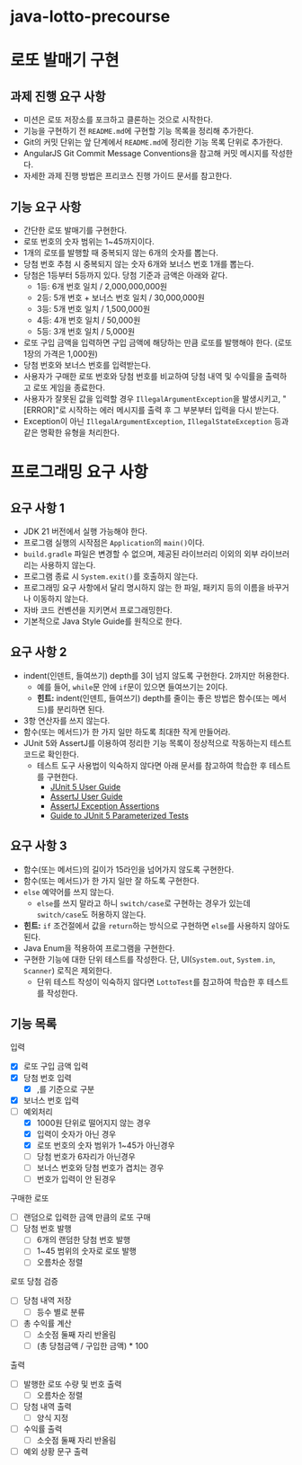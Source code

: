 # java-lotto-precourse

# 로또 발매기 구현

## 과제 진행 요구 사항

- 미션은 로또 저장소를 포크하고 클론하는 것으로 시작한다.
- 기능을 구현하기 전 `README.md`에 구현할 기능 목록을 정리해 추가한다.
- Git의 커밋 단위는 앞 단계에서 `README.md`에 정리한 기능 목록 단위로 추가한다.
- AngularJS Git Commit Message Conventions을 참고해 커밋 메시지를 작성한다.
- 자세한 과제 진행 방법은 프리코스 진행 가이드 문서를 참고한다.

## 기능 요구 사항

- 간단한 로또 발매기를 구현한다.
- 로또 번호의 숫자 범위는 1~45까지이다.
- 1개의 로또를 발행할 때 중복되지 않는 6개의 숫자를 뽑는다.
- 당첨 번호 추첨 시 중복되지 않는 숫자 6개와 보너스 번호 1개를 뽑는다.
- 당첨은 1등부터 5등까지 있다. 당첨 기준과 금액은 아래와 같다.
    - 1등: 6개 번호 일치 / 2,000,000,000원
    - 2등: 5개 번호 + 보너스 번호 일치 / 30,000,000원
    - 3등: 5개 번호 일치 / 1,500,000원
    - 4등: 4개 번호 일치 / 50,000원
    - 5등: 3개 번호 일치 / 5,000원
- 로또 구입 금액을 입력하면 구입 금액에 해당하는 만큼 로또를 발행해야 한다. (로또 1장의 가격은 1,000원)
- 당첨 번호와 보너스 번호를 입력받는다.
- 사용자가 구매한 로또 번호와 당첨 번호를 비교하여 당첨 내역 및 수익률을 출력하고 로또 게임을 종료한다.
- 사용자가 잘못된 값을 입력할 경우 `IllegalArgumentException`을 발생시키고, "[ERROR]"로 시작하는 에러 메시지를 출력 후 그 부분부터 입력을 다시 받는다.
- Exception이 아닌 `IllegalArgumentException`, `IllegalStateException` 등과 같은 명확한 유형을 처리한다.

# 프로그래밍 요구 사항

## 요구 사항 1

- JDK 21 버전에서 실행 가능해야 한다.
- 프로그램 실행의 시작점은 `Application`의 `main()`이다.
- `build.gradle` 파일은 변경할 수 없으며, 제공된 라이브러리 이외의 외부 라이브러리는 사용하지 않는다.
- 프로그램 종료 시 `System.exit()`를 호출하지 않는다.
- 프로그래밍 요구 사항에서 달리 명시하지 않는 한 파일, 패키지 등의 이름을 바꾸거나 이동하지 않는다.
- 자바 코드 컨벤션을 지키면서 프로그래밍한다.
- 기본적으로 Java Style Guide를 원칙으로 한다.

## 요구 사항 2

- indent(인덴트, 들여쓰기) depth를 3이 넘지 않도록 구현한다. 2까지만 허용한다.
    - 예를 들어, `while`문 안에 `if`문이 있으면 들여쓰기는 2이다.
    - **힌트:** indent(인덴트, 들여쓰기) depth를 줄이는 좋은 방법은 함수(또는 메서드)를 분리하면 된다.
- 3항 연산자를 쓰지 않는다.
- 함수(또는 메서드)가 한 가지 일만 하도록 최대한 작게 만들어라.
- JUnit 5와 AssertJ를 이용하여 정리한 기능 목록이 정상적으로 작동하는지 테스트 코드로 확인한다.
    - 테스트 도구 사용법이 익숙하지 않다면 아래 문서를 참고하여 학습한 후 테스트를 구현한다.
        - [JUnit 5 User Guide](https://junit.org/junit5/docs/current/user-guide/)
        - [AssertJ User Guide](https://assertj.github.io/doc/)
        - [AssertJ Exception Assertions](https://assertj.github.io/doc/#assertj-core-exceptions)
        - [Guide to JUnit 5 Parameterized Tests](https://junit.org/junit5/docs/current/user-guide/#writing-tests-parameterized-tests)

## 요구 사항 3

- 함수(또는 메서드)의 길이가 15라인을 넘어가지 않도록 구현한다.
- 함수(또는 메서드)가 한 가지 일만 잘 하도록 구현한다.
- `else` 예약어를 쓰지 않는다.
    - `else`를 쓰지 말라고 하니 `switch/case`로 구현하는 경우가 있는데 `switch/case`도 허용하지 않는다.
- **힌트:** `if` 조건절에서 값을 `return`하는 방식으로 구현하면 `else`를 사용하지 않아도 된다.
- Java Enum을 적용하여 프로그램을 구현한다.
- 구현한 기능에 대한 단위 테스트를 작성한다. 단, UI(`System.out`, `System.in`, `Scanner`) 로직은 제외한다.
    - 단위 테스트 작성이 익숙하지 않다면 `LottoTest`를 참고하여 학습한 후 테스트를 작성한다.

## 기능 목록

입력
- [x] 로또 구입 금액 입력
- [x] 당첨 번호 입력
    - [x] ,를 기준으로 구분
- [x] 보너스 번호 입력
- [ ] 예외처리
    - [x] 1000원 단위로 떨어지지 않는 경우
    - [x] 입력이 숫자가 아닌 경우
    - [x] 로또 번호의 숫자 범위가 1~45가 아닌경우
    - [ ] 당첨 번호가 6자리가 아닌경우
    - [ ] 보너스 번호와 당첨 번호가 겹치는 경우
    - [ ] 번호가 입력이 안 된경우

구매한 로또
- [ ] 랜덤으로 입력한 금액 만큼의 로또 구매
- [ ] 당첨 번호 발행
    - [ ] 6개의 랜덤한 당첨 번호 발행
    - [ ] 1~45 범위의 숫자로 로또 발행
    - [ ] 오름차순 정렬
      
로또 당첨 검증
- [ ] 당첨 내역 저장
    - [ ] 등수 별로 분류
- [ ] 총 수익률 계산
    - [ ] 소숫점 둘째 자리 반올림
    - [ ] (총 당첨금액 / 구입한 금액) * 100

출력
- [ ] 발행한 로또 수량 및 번호 출력
    - [ ] 오름차순 정렬
- [ ] 당첨 내역 출력
    - [ ] 양식 지정
- [ ] 수익률 출력
    - [ ] 소숫점 둘째 자리 반올림
- [ ] 예외 상황 문구 출력
